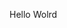 Hello Wolrd











































































































































































































































































































































































































































































































































































































































































































































































































































































































































































































































































































































































































































































































































































































































































































































































































































































































































































































































































































































































































































































































































































































































































































































































































































































































































































































































































































































































































































































































































































































































































































































































































































































































































































































































